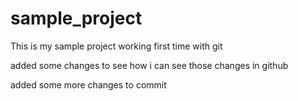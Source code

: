 # sample_project

This is my sample project working first time with git

added some changes to see how i can see those changes in github

added some more changes to commit
